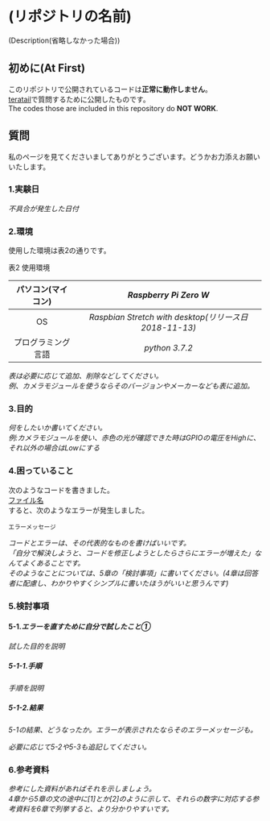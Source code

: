 # (リポジトリの名前)  
(Description(省略しなかった場合))
## 初めに(At First)
このリポジトリで公開されているコードは<strong>正常に動作しません</strong>。  
[teratail]( (teratailで質問したURL) )で質問するために公開したものです。  
The codes those are included in this repository do <strong>NOT WORK</strong>.
## 質問

<!-- teratailと共通 ここから -->

私のページを見てくださいましてありがとうございます。どうかお力添えお願いいたします。

### 1.実験日
<i>不具合が発生した日付</i>

### 2.環境
使用した環境は表2の通りです。  
  
表2 使用環境  
  
|パソコン(マイコン)|<i>Raspberry Pi Zero W</i>|
|:--:|:--:|
|OS|<i>Raspbian Stretch with desktop(リリース日 2018-11-13)</i>|
|プログラミング言語|<i>python 3.7.2</i>|

<i>表は必要に応じて追加、削除などしてください。  
例、カメラモジュールを使うならそのバージョンやメーカーなども表に追加。</i>

### 3.目的
<i>何をしたいか書いてください。  
例:カメラモジュールを使い、赤色の光が確認できた時はGPIOの電圧をHighに、それ以外の場合はLowにする</i>

### 4.困っていること
次のようなコードを書きました。  
[ファイル名](githubのurl)  
すると、次のようなエラーが発生しました。  
```
エラーメッセージ
```
<i>コードとエラーは、その代表的なものを書けばいいです。  
「自分で解決しようと、コードを修正しようとしたらさらにエラーが増えた」なんてよくあることです。  
そのようなことについては、5章の「検討事項」に書いてください。(4章は回答者に配慮し、わかりやすくシンプルに書いたほうがいいと思うんです)</i>

### 5.検討事項
#### 5-1.<i>エラーを直すために自分で試したこと①</i>
<i>試した目的を説明</i>
##### 5-1-1.手順
<i>手順を説明</i>
##### 5-1-2.結果
<i>5-1の結果、どうなったか。エラーが表示されたならそのエラーメッセージも。</i>  
  
<i>必要に応じて5-2や5-3も追記してください。</i>

### 6.参考資料
<i>参考にした資料があればそれを示しましょう。</i>  
<i>4章から5章の文の途中に[1]とか[2]のように示して、それらの数字に対応する参考資料を6章で列挙すると、より分かりやすいです。</i>
